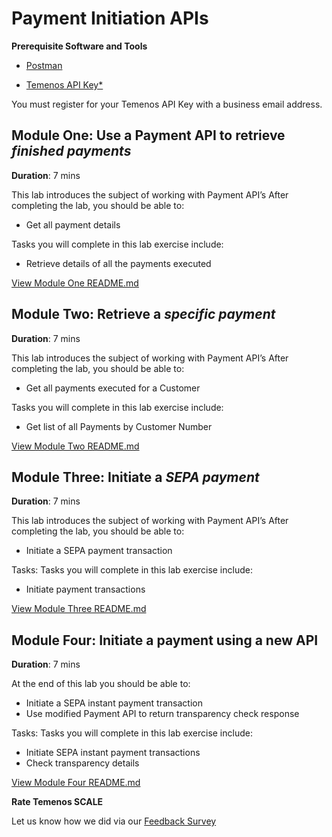 # Payment Initiation APIs

**Prerequisite Software and Tools**

- [Postman](https://www.postman.com/)

- [Temenos API Key*](https://basecamp.temenos.com/s/getting-started-temenos)

You must register for your Temenos API Key with a business email address. 

## Module One: Use a Payment API to retrieve *finished payments*

**Duration**: 7 mins

This lab introduces the subject of working with Payment API’s 
After completing the lab, you should be able to:
- Get all payment details

Tasks you will complete in this lab exercise include:

- Retrieve details of all the payments executed 

[View Module One README.md](https://github.com/temenos/SCALE2020/blob/main/Creating%20a%20Seamless%20Payment%20Experience%20Using%20Temenos%20Payment%20APIs/Module1-GetAllPaymentDetails.md)

## Module Two: Retrieve a *specific payment*

**Duration**: 7 mins

This lab introduces the subject of working with Payment API’s 
After completing the lab, you should be able to:

- Get all payments executed for a Customer

Tasks you will complete in this lab exercise include:

- Get list of all Payments by Customer Number

[View Module Two README.md](https://github.com/temenos/SCALE2020/blob/main/Creating%20a%20Seamless%20Payment%20Experience%20Using%20Temenos%20Payment%20APIs/Module2-GetPaymentsBasedOnOrdering.md)

## Module Three: Initiate a *SEPA payment*

**Duration**: 7 mins

This lab introduces the subject of working with Payment API’s 
After completing the lab, you should be able to:

- Initiate a SEPA payment transaction

Tasks:	Tasks you will complete in this lab exercise include:

- Initiate payment transactions

[View Module Three README.md](https://github.com/temenos/SCALE2020/blob/main/Creating%20a%20Seamless%20Payment%20Experience%20Using%20Temenos%20Payment%20APIs/Module3-InitiateASepaPayment.md)

## Module Four: Initiate a payment using a new API

**Duration**: 7 mins

At the end of this lab you should be able to:

- Initiate a SEPA instant payment transaction
- Use modified Payment API to return transparency check response

Tasks: Tasks you will complete in this lab exercise include:

- Initiate SEPA instant payment transactions
- Check transparency details

[View Module Four README.md](https://github.com/temenos/SCALE2020/blob/main/Creating%20a%20Seamless%20Payment%20Experience%20Using%20Temenos%20Payment%20APIs/Module4-InitiateASepaInstantPayment.md)

**Rate Temenos SCALE**

Let us know how we did via our [Feedback Survey](xx)